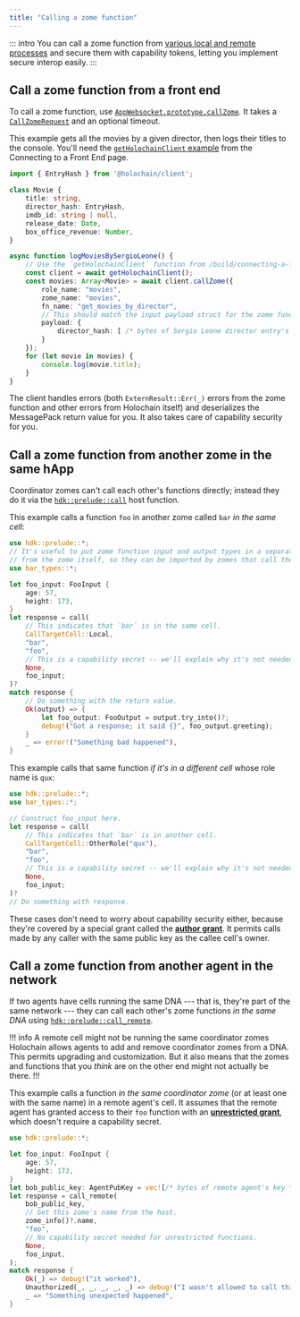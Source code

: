 ```yaml
---
title: "Calling a zome function"
---
```


::: intro
You can call a zome function from [various local and remote processes](/build/connecting-everything-together/#what-processes-can-connect-to-a-happ) and secure them with capability tokens, letting you implement secure interop easily.
:::

## Call a zome function from a front end

To call a zome function, use [`AppWebsocket.prototype.callZome`](https://github.com/holochain/holochain-client-js/blob/main/docs/client.appwebsocket.callzome.md). It takes a [`CallZomeRequest`](https://github.com/holochain/holochain-client-js/blob/main/docs/client.callzomerequest.md) and an optional timeout.

This example gets all the movies by a given director, then logs their titles to the console. You'll need the [`getHolochainClient` example](/build/connecting-a-front-end/#connect-to-a-happ-with-the-javascript-client) from the Connecting to a Front End page.

```typescript
import { EntryHash } from '@holochain/client';

class Movie {
    title: string,
    director_hash: EntryHash,
    imdb_id: string | null,
    release_date: Date,
    box_office_revenue: Number,
}

async function logMoviesBySergioLeone() {
    // Use the `getHolochainClient` function from /build/connecting-a-front-end/
    const client = await getHolochainClient();
    const movies: Array<Movie> = await client.callZome({
        role_name: "movies",
        zome_name: "movies",
        fn_name: "get_movies_by_director",
        // This should match the input payload struct for the zome function.
        payload: {
            director_hash: [ /* bytes of Sergio Leone director entry's hash */]
        }
    });
    for (let movie in movies) {
        console.log(movie.title);
    }
}
```

The client handles errors (both `ExternResult::Err(_)` errors from the zome function and other errors from Holochain itself) and deserializes the MessagePack return value for you. It also takes care of capability security<!--TODO: link when written --> for you.

## Call a zome function from another zome in the same hApp

Coordinator zomes can't call each other's functions directly; instead they do it via the [`hdk::prelude::call`](https://docs.rs/hdk/latest/hdk/p2p/fn.call.html) host function.

This example calls a function `foo` in another zome called `bar` _in the same cell_:

```rust
use hdk::prelude::*;
// It's useful to put zome function input and output types in a separate crate
// from the zome itself, so they can be imported by zomes that call them.
use bar_types::*;

let foo_input: FooInput {
    age: 57,
    height: 173,
}
let response = call(
    // This indicates that `bar` is in the same cell.
    CallTargetCell::Local,
    "bar",
    "foo",
    // This is a capability secret -- we'll explain why it's not needed.
    None,
    foo_input;
)?
match response {
    // Do something with the return value.
    Ok(output) => {
        let foo_output: FooOutput = output.try_into()?;
        debug!("Got a response; it said {}", foo_output.greeting);
    }
    _ => error!("Something bad happened"),
}
```

This example calls that same function _if it's in a different cell_ whose role name is `qux`:

```rust
use hdk::prelude::*;
use bar_types::*;

// Construct foo_input here.
let response = call(
    // This indicates that `bar` is in another cell.
    CallTargetCell::OtherRole("qux"),
    "bar",
    "foo",
    // This is a capability secret -- we'll explain why it's not needed.
    None,
    foo_input;
)?
// Do something with response.
```

These cases don't need to worry about capability security either, because they're covered by a special grant called the [**author grant**](/concepts/8_calls_capabilities/#author-grant). It permits calls made by any caller with the same public key as the callee cell's owner.

## Call a zome function from another agent in the network

If two agents have cells running the same DNA --- that is, they're part of the same network --- they can call each other's zome functions _in the same DNA_ using [`hdk::prelude::call_remote`](https://docs.rs/hdk/latest/hdk/p2p/fn.call_remote.html).

!!! info A remote cell might not be running the same coordinator zomes
Holochain allows agents to add and remove coordinator zomes from a DNA. This permits upgrading and customization. But it also means that the zomes and functions that you _think_ are on the other end might not actually be there.
!!!

This example calls a function _in the same coordinator zome_ (or at least one with the same name) in a remote agent's cell. It assumes that the remote agent has granted access to their `foo` function with an [**unrestricted grant**](/concepts/8_calls_capabilities/#unrestricted), which doesn't require a capability secret.

```rust
use hdk::prelude::*;

let foo_input: FooInput {
    age: 57,
    height: 173,
}
let bob_public_key: AgentPubKey = vec![/* bytes of remote agent's key */];
let response = call_remote(
    bob_public_key,
    // Get this zome's name from the host.
    zome_info()?.name,
    "foo",
    // No capability secret needed for unrestricted functions.
    None,
    foo_input,
);
match response {
    Ok(_) => debug!("it worked"),
    Unauthorized(_, _, _, _, _) => debug!("I wasn't allowed to call this function on Bob's device"),
    _ => "Something unexpected happened",
}
```